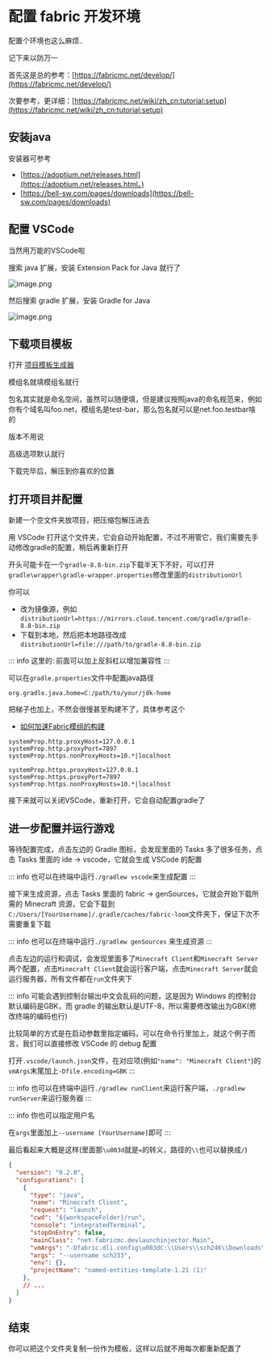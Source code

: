 # 配置 fabric 开发环境

配置个环境也这么麻烦..

记下来以防万一

首先这是总的参考：[https://fabricmc.net/develop/](https://fabricmc.net/develop/)

次要参考，更详细：[https://fabricmc.net/wiki/zh_cn:tutorial:setup](https://fabricmc.net/wiki/zh_cn:tutorial:setup)

## 安装java

安装器可参考

- [https://adoptium.net/releases.html](https://adoptium.net/releases.html。)
- [https://bell-sw.com/pages/downloads](https://bell-sw.com/pages/downloads)

## 配置 VSCode

当然用万能的VSCode啦

搜索 java 扩展，安装 Extension Pack for Java 就行了

![image.png](https://s2.loli.net/2024/08/18/cTEiZ7mH1VgYMKR.png)

然后搜索 gradle 扩展，安装 Gradle for Java

![image.png](https://s2.loli.net/2024/08/18/YDyFbcQ387ZvE9L.png)

## 下载项目模板

打开 [项目模板生成器](https://fabricmc.net/develop/template/)

模组名就填模组名就行

包名其实就是命名空间，虽然可以随便填，但是建议按照java的命名规范来，例如你有个域名叫foo.net，模组名是test-bar，那么包名就可以是net.foo.testbar啥的

版本不用说

高级选项默认就行

下载完毕后，解压到你喜欢的位置

## 打开项目并配置

新建一个空文件夹放项目，把压缩包解压进去

用 VSCode 打开这个文件夹，它会自动开始配置，不过不用管它，我们需要先手动修改gradle的配置，稍后再重新打开

开头可能卡在一个`gradle-8.8-bin.zip`下载半天下不好，可以打开`gradle\wrapper\gradle-wrapper.properties`修改里面的`distributionUrl`

你可以

- 改为镜像源，例如`distributionUrl=https://mirrors.cloud.tencent.com/gradle/gradle-8.8-bin.zip`
- 下载到本地，然后把本地路径改成`distributionUrl=file:///path/to/gradle-8.8-bin.zip`

::: info 这里的`:`前面可以加上反斜杠以增加兼容性
:::

可以在`gradle.properties`文件中配置java路径

```gradle.properties
org.gradle.java.home=C:/path/to/your/jdk-home
```

把梯子也加上，不然会很慢甚至构建不了，具体参考这个

- [如何加速Fabric模组的构建](https://fabricmc.cn/2021/06/28/%E5%A6%82%E4%BD%95%E5%8A%A0%E9%80%9FFabric%E6%A8%A1%E7%BB%84%E7%9A%84%E6%9E%84%E5%BB%BA/)

```gradle.properties
systemProp.http.proxyHost=127.0.0.1
systemProp.http.proxyPort=7897
systemProp.https.nonProxyHosts=10.*|localhost

systemProp.https.proxyHost=127.0.0.1
systemProp.https.proxyPort=7897
systemProp.https.nonProxyHosts=10.*|localhost
```

接下来就可以关闭VSCode，重新打开，它会自动配置gradle了

## 进一步配置并运行游戏

等待配置完成，点击左边的 Gradle 图标，会发现里面的 Tasks 多了很多任务，点击 Tasks 里面的 ide -> vscode，它就会生成 VSCode 的配置

::: info
也可以在终端中运行`./gradlew vscode`来生成配置
:::

接下来生成资源，点击 Tasks 里面的 fabric -> genSources，它就会开始下载所需的 Minecraft 资源，它会下载到`C:/Users/[YourUsername]/.gradle/caches/fabric-loom`文件夹下，保证下次不需要重复下载

::: info
也可以在终端中运行`./gradlew genSources` 来生成资源
:::

点击左边的运行和调试，会发现里面多了`Minecraft Client`和`Minecraft Server`两个配置，点击`Minecraft Client`就会运行客户端，点击`Minecraft Server`就会运行服务器，所有文件都在`run`文件夹下

::: info
可能会遇到控制台输出中文会乱码的问题，这是因为 Windows 的控制台默认编码是GBK，而 gradle 的输出默认是UTF-8，所以需要修改输出为GBK(修改终端的编码也行)

比较简单的方式是在启动参数里指定编码，可以在命令行里加上，就这个例子而言，我们可以直接修改 VSCode 的 debug 配置

打开`.vscode/launch.json`文件，在对应项(例如`"name": "Minecraft Client"`)的`vmArgs`末尾加上`-Dfile.encoding=GBK`
:::

::: info
也可以在终端中运行`./gradlew runClient`来运行客户端，`./gradlew runServer`来运行服务器
:::

::: info
你也可以指定用户名

在`args`里面加上`--username [YourUsername]`即可
:::

最后看起来大概是这样(里面那`\u003d`就是`=`的转义，路径的`\\`也可以替换成`/`)

```json
{
  "version": "0.2.0",
  "configurations": [
    {
      "type": "java",
      "name": "Minecraft Client",
      "request": "launch",
      "cwd": "${workspaceFolder}/run",
      "console": "integratedTerminal",
      "stopOnEntry": false,
      "mainClass": "net.fabricmc.devlaunchinjector.Main",
      "vmArgs": "-Dfabric.dli.config\u003dC:\\Users\\sch246\\Downloads\\named-entities-template-1.21@@0020(1)\\.gradle\\loom-cache\\launch.cfg -Dfabric.dli.env\u003dclient -Dfabric.dli.main\u003dnet.fabricmc.loader.impl.launch.knot.KnotClient -Dfile.encoding=GBK",
      "args": "--username sch233",
      "env": {},
      "projectName": "named-entities-template-1.21 (1)"
    },
    // ...
  ]
}
```

## 结束

你可以把这个文件夹复制一份作为模板，这样以后就不用每次都重新配置了

